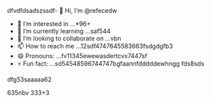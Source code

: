 dfvdfdsadszssdf- 👋 Hi, I’m @refecedw
- 👀 I’m interested in ...*96+
- 🌱 I’m currently learning ...saf544
- 💞️ I’m looking to collaborate on ...vbn
- 📫 How to reach me ...12sdf4747645583663fsdgdgfb3
- 😄 Pronouns: ...fv11345ewewasdertcvx7447sf
- ⚡ Fun fact: ...sd54548596744747bgfааппfdddddewhngg
fds8sds
<!---545450522iki632xz
refeced/refeced is a ✨ special ✨ repositorasdy because its `README.md` fer(this file) appears54on your GitHub prof2522vbile.12cvbbv3545
You can click the Preview link to take a look at your chsdfanges.fgxvcfgh
--->dfg53saaaaa62
635nbv
333+3
